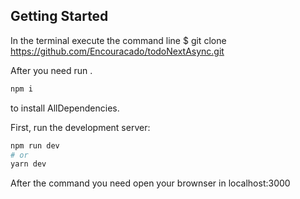 

## Getting Started

In the terminal execute the command line $ git clone https://github.com/Encouracado/todoNextAsync.git

After you need run .
```bash
npm i
```
to install AllDependencies.

First, run the development server:

```bash
npm run dev
# or
yarn dev
```
After the command you need open your brownser in localhost:3000



